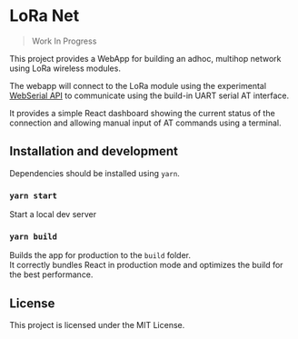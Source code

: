# LoRa Net

> Work In Progress

This project provides a WebApp for building an adhoc, multihop network using LoRa wireless modules.

The webapp will connect to the LoRa module using the experimental [WebSerial API](https://developer.mozilla.org/en-US/docs/Web/API/Web_Serial_API) to communicate using the build-in UART serial AT interface.

It provides a simple React dashboard showing the current status of the connection and allowing manual input of AT commands using a terminal.

## Installation and development

Dependencies should be installed using `yarn`.

### `yarn start`

Start a local dev server

### `yarn build`

Builds the app for production to the `build` folder.\
It correctly bundles React in production mode and optimizes the build for the best performance.

## License

This project is licensed under the MIT License.